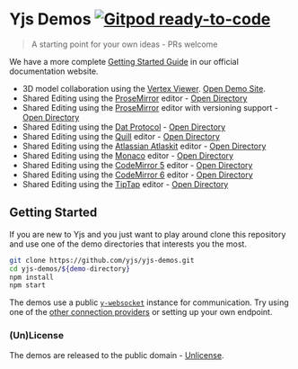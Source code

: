 
# Yjs Demos [![Gitpod ready-to-code](https://img.shields.io/badge/Gitpod-ready--to--code-blue?logo=gitpod)](https://gitpod.io/#https://github.com/yjs/yjs-demos)
> A starting point for your own ideas - PRs welcome

We have a more complete [Getting Started Guide](https://docs.yjs.dev/getting-started/a-collaborative-editor) in our official documentation website.

* 3D model collaboration using the [Vertex Viewer](https://developer.vertexvis.com/). [Open Demo Site](https://collaboration.vertexvis.io/).
* Shared Editing using the [ProseMirror](http://prosemirror.net/) editor - [Open Directory](./prosemirror/)
* Shared Editing using the [ProseMirror](http://prosemirror.net/) editor with
  versioning support - [Open Directory](./prosemirror-versions/)
* Shared Editing using the [Dat Protocol](https://dat.foundation/) - [Open Directory](./prosemirror-dat/)
* Shared Editing using the [Quill](https://quilljs.com/) editor - [Open Directory](./quill/)
* Shared Editing using the
  [Atlassian Atlaskit](https://bitbucket.org/atlassian/atlaskit-mk-2/src/master/) editor - [Open Directory](./atlaskit/)
* Shared Editing using the [Monaco](https://microsoft.github.io/monaco-editor/)
  editor - [Open Directory](./monaco/)
* Shared Editing using the [CodeMirror 5](https://codemirror.net/5/)
  editor - [Open Directory](./codemirror/)
* Shared Editing using the [CodeMirror 6](https://codemirror.net/)
  editor - [Open Directory](./codemirror.next/)
* Shared Editing using the [TipTap](https://tiptap.dev/)
  editor - [Open Directory](./tiptap/)

## Getting Started

If you are new to Yjs and you just want to play around clone this repository and
use one of the demo directories that interests you the most.

```sh
git clone https://github.com/yjs/yjs-demos.git
cd yjs-demos/${demo-directory}
npm install
npm start
```

The demos use a public [`y-websocket`](https://github.com/yjs/y-websocket)
instance for communication. Try using one of the [other connection providers](https://docs.yjs.dev/ecosystem/connection-provider) or setting up
your own endpoint.

### (Un)License

The demos are released to the public domain - [Unlicense](./LICENSE).
